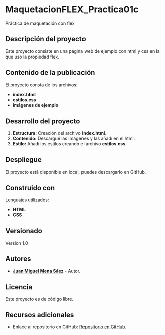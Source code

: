 # MaquetacionFLEX_Practica01c

Práctica de maquetación con flex

## Descripción del proyecto

Este proyecto consiste en una página web de ejemplo con html y css en la que uso la propiedad flex.
## Contenido de la publicación

El proyecto consta de los archivos:
- **index.html**
- **estilos.css**
- **imágenes de ejemplo**

## Desarrollo del proyecto

1. **Estructura:** Creación del archivo **index.html**.
2. **Contenido:** Descargué las imágenes y las añadí en el html.
3. **Estilo:** Añadí los estilos creando el archivo **estilos.css**.

## Despliegue

El proyecto está disponible en local, puedes descargarlo en GitHub.

## Construido con

Lenguajes utilizados:

- **HTML**
- **CSS**


## Versionado

Version 1.0

## Autores

- **[Juan Miguel Mena Sáez]([https://github.com/pipilla])** - Autor.

## Licencia

Este proyecto es de código libre.

## Recursos adicionales

- Enlace al repositorio en GitHub: [Repositorio en GitHub](https://github.com/pipilla/MaquetacionFLEX_Practica01c).
